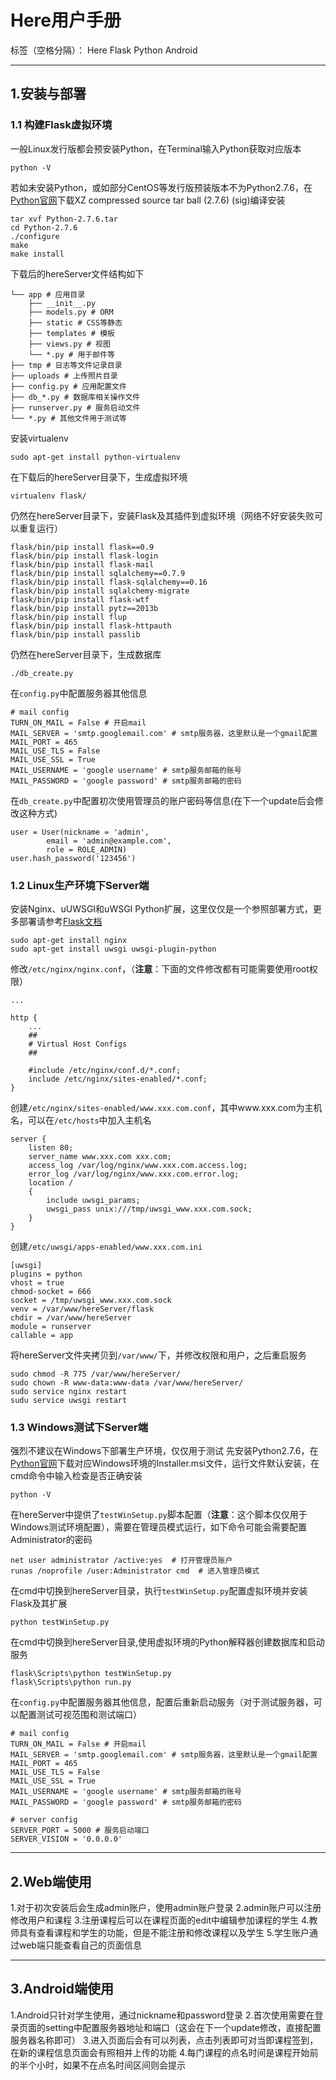 # Here用户手册

标签（空格分隔）： Here Flask Python Android

---
## 1.安装与部署
### 1.1 构建Flask虚拟环境
一般Linux发行版都会预安装Python，在Terminal输入Python获取对应版本
```
python -V
```
若如未安装Python，或如部分CentOS等发行版预装版本不为Python2.7.6，在[Python官网](https://www.python.org/download/releases/2.7.6/)下载XZ compressed source tar ball (2.7.6) (sig)编译安装
```
tar xvf Python-2.7.6.tar
cd Python-2.7.6
./configure
make
make install
```
下载后的hereServer文件结构如下
```
└── app # 应用目录
    ├── __init__.py 
    ├── models.py # ORM
    ├── static # CSS等静态
    ├── templates # 模板
    ├── views.py # 视图
    └── *.py # 用于邮件等
├── tmp # 日志等文件记录目录
├── uploads # 上传照片目录
├── config.py # 应用配置文件
├── db_*.py # 数据库相关操作文件
├── runserver.py # 服务启动文件
└── *.py # 其他文件用于测试等
```
安装virtualenv
```
sudo apt-get install python-virtualenv
```
在下载后的hereServer目录下，生成虚拟环境
```
virtualenv flask/
```
仍然在hereServer目录下，安装Flask及其插件到虚拟环境（网络不好安装失败可以重复运行）
```
flask/bin/pip install flask==0.9
flask/bin/pip install flask-login
flask/bin/pip install flask-mail
flask/bin/pip install sqlalchemy==0.7.9
flask/bin/pip install flask-sqlalchemy==0.16
flask/bin/pip install sqlalchemy-migrate
flask/bin/pip install flask-wtf
flask/bin/pip install pytz==2013b
flask/bin/pip install flup
flask/bin/pip install flask-httpauth
flask/bin/pip install passlib
```
仍然在hereServer目录下，生成数据库
```
./db_create.py
```
在`config.py`中配置服务器其他信息
```
# mail config
TURN_ON_MAIL = False # 开启mail
MAIL_SERVER = 'smtp.googlemail.com' # smtp服务器，这里默认是一个gmail配置
MAIL_PORT = 465
MAIL_USE_TLS = False
MAIL_USE_SSL = True
MAIL_USERNAME = 'google username' # smtp服务邮箱的账号
MAIL_PASSWORD = 'google password' # smtp服务邮箱的密码
```
在`db_create.py`中配置初次使用管理员的账户密码等信息(在下一个update后会修改这种方式)
```
user = User(nickname = 'admin', 
        email = 'admin@example.com',
        role = ROLE_ADMIN)
user.hash_password('123456')
```
### 1.2 Linux生产环境下Server端
安装Nginx、uUWSGI和uWSGI Python扩展，这里仅仅是一个参照部署方式，更多部署请参考[Flask文档](http://dormousehole.readthedocs.org/en/latest/deploying/index.html)
```
sudo apt-get install nginx
sudo apt-get install uwsgi uwsgi-plugin-python
```
修改`/etc/nginx/nginx.conf`，（**注意**：下面的文件修改都有可能需要使用root权限）
```
...

http {
    ...
    ##
    # Virtual Host Configs
    ##

    #include /etc/nginx/conf.d/*.conf;
    include /etc/nginx/sites-enabled/*.conf;
}
```
创建`/etc/nginx/sites-enabled/www.xxx.com.conf`，其中www.xxx.com为主机名，可以在`/etc/hosts`中加入主机名
```
server {
    listen 80;
    server_name www.xxx.com xxx.com;
    access_log /var/log/nginx/www.xxx.com.access.log;
    error_log /var/log/nginx/www.xxx.com.error.log;
    location /
    {
        include uwsgi_params;
        uwsgi_pass unix:///tmp/uwsgi_www.xxx.com.sock;
    }
}
```
创建`/etc/uwsgi/apps-enabled/www.xxx.com.ini`
```
[uwsgi]
plugins = python
vhost = true
chmod-socket = 666
socket = /tmp/uwsgi_www.xxx.com.sock
venv = /var/www/hereServer/flask
chdir = /var/www/hereServer
module = runserver
callable = app
```
将hereServer文件夹拷贝到`/var/www/`下，并修改权限和用户，之后重启服务
```
sudo chmod -R 775 /var/www/hereServer/
sudo chown -R www-data:www-data /var/www/hereServer/
sudo service nginx restart
sudu service uwsgi restart
```

### 1.3 Windows测试下Server端
强烈不建议在Windows下部署生产环境，仅仅用于测试
先安装Python2.7.6，在[Python官网](https://www.python.org/download/releases/2.7.6/)下载对应Windows环境的Installer.msi文件，运行文件默认安装，在cmd命令中输入检查是否正确安装
```
python -V
```
在hereServer中提供了`testWinSetup.py`脚本配置（**注意**：这个脚本仅仅用于Windows测试环境配置），需要在管理员模式运行，如下命令可能会需要配置Administrator的密码
```
net user administrator /active:yes  # 打开管理员账户
runas /noprofile /user:Administrator cmd  # 进入管理员模式
```
在cmd中切换到hereServer目录，执行`testWinSetup.py`配置虚拟环境并安装Flask及其扩展
```
python testWinSetup.py
```
在cmd中切换到hereServer目录,使用虚拟环境的Python解释器创建数据库和启动服务
```
flask\Scripts\python testWinSetup.py
flask\Scripts\python run.py
```
在`config.py`中配置服务器其他信息，配置后重新启动服务（对于测试服务器，可以配置测试可视范围和测试端口）
```
# mail config
TURN_ON_MAIL = False # 开启mail
MAIL_SERVER = 'smtp.googlemail.com' # smtp服务器，这里默认是一个gmail配置
MAIL_PORT = 465
MAIL_USE_TLS = False
MAIL_USE_SSL = True
MAIL_USERNAME = 'google username' # smtp服务邮箱的账号
MAIL_PASSWORD = 'google password' # smtp服务邮箱的密码

# server config 
SERVER_PORT = 5000 # 服务启动端口
SERVER_VISION = '0.0.0.0'
```

---
## 2.Web端使用
1.对于初次安装后会生成admin账户，使用admin账户登录
2.admin账户可以注册修改用户和课程
3.注册课程后可以在课程页面的edit中编辑参加课程的学生
4.教师具有查看课程和学生的功能，但是不能注册和修改课程以及学生
5.学生账户通过web端只能查看自己的页面信息

---
## 3.Android端使用
1.Android只针对学生使用，通过nickname和password登录
2.首次使用需要在登录页面的setting中配置服务器地址和端口（这会在下一个update修改，直接配置服务器名称即可）
3.进入页面后会有可以列表，点击列表即可对当即课程签到，在新的课程信息页面会有照相并上传的功能
4.每门课程的点名时间是课程开始前的半个小时，如果不在点名时间区间则会提示
